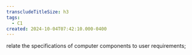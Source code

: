 ```yaml
---
transcludeTitleSize: h3
tags:
  - C1
created: 2024-10-04T07:42:10.000-0400
---
```

relate the specifications of computer components to user requirements;